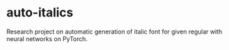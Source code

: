 # auto-italics

Research project on automatic generation of italic font for given regular with neural networks on PyTorch.

